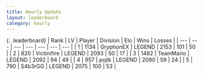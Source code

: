 ```yaml
---
title: Hourly Update
layout: leaderboard
category: hourly
---
```


{: .leaderboard}
| Rank | LV | Player | Division | Elo | Wins | Losses |
| --- | --- | --- | --- | --- | --- | --- |
| <span data-change="0">1</span> | 1134 | <span title="ID: 315148">GryphonEX</span> | LEGEND | <span data-change="0">2153</span> | <span data-change="0">101</span> | <span data-change="0">50</span> |
| <span data-change="0">2</span> | 820 | <span title="ID: 112242">Victinifire</span> | LEGEND | <span data-change="0">2093</span> | <span data-change="0">50</span> | <span data-change="0">17</span> |
| <span data-change="0">3</span> | 1482 | <span title="ID: 164871">TeamMario</span> | LEGEND | <span data-change="0">2092</span> | <span data-change="0">94</span> | <span data-change="0">49</span> |
| <span data-change="0">4</span> | 957 | <span title="ID: 4783">pojlk</span> | LEGEND | <span data-change="0">2090</span> | <span data-change="0">59</span> | <span data-change="0">24</span> |
| <span data-change="0">5</span> | 790 | <span title="ID: 166888">S4b3rGG</span> | LEGEND | <span data-change="-15">2075</span> | <span data-change="2">100</span> | <span data-change="2">53</span> |